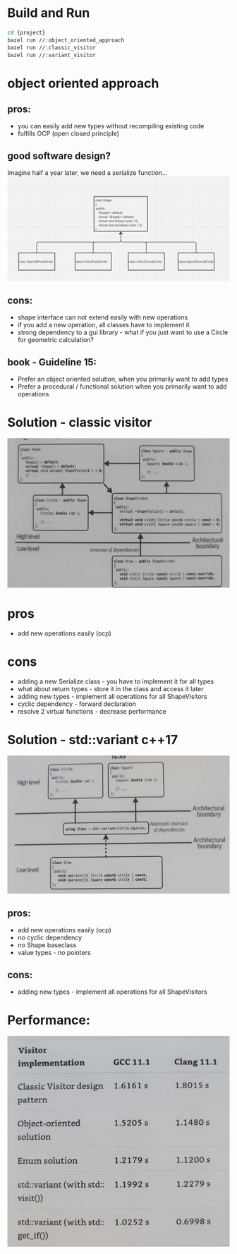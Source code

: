 # Build and Run
```bash
cd {project}
bazel run //:object_oriented_approach
bazel run //:classic_visitor
bazel run //:variant_visitor 
```

# object oriented approach

## pros:
- you can easily add new types without recompiling existing code
- fulfills OCP (open closed principle)

## good software design?
Imagine half a year later, we need a serialize function...
![alt text](./assets/object_oriented_approach.png)


## cons:
- shape interface can not extend easily with new operations
- if you add a new operation, all classes have to implement it
- strong dependency to a gui library - what if you just want to use a Circle for geometric calculation?


## book - Guideline 15: 
- Prefer an object oriented solution, when you primarily want to add types
- Prefer a procedural / functional solution when you primarily want to add operations


# Solution - classic visitor 
![alt text](./assets/classic_visitor.png)

# pros
- add new operations easily (ocp)

# cons 
- adding a new Serialize class - you have to implement it for all types
- what about return types - store it in the class and access it later
- adding new types - implement all operations for all ShapeVisitors
- cyclic dependency - forward declaration
- resolve 2 virtual functions - decrease performance


# Solution - std::variant c++17

![alt text](./assets/variant_visitor.png)

## pros: 
- add new operations easily (ocp)
- no cyclic dependency
- no Shape baseclass
- value types - no pointers

## cons:
- adding new types - implement all operations for all ShapeVisitors



# Performance:
![alt text](./assets/performance.png)

  


